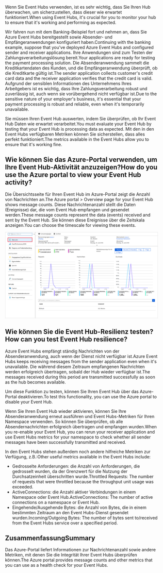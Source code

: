 <span data-ttu-id="11b33-101">Wenn Sie Event Hubs verwenden, ist es sehr wichtig, dass Sie Ihren Hub überwachen, um sicherzustellen, dass dieser wie erwartet funktioniert.</span><span class="sxs-lookup"><span data-stu-id="11b33-101">When using Event Hubs, it's crucial for you to monitor your hub to ensure that it's working and performing as expected.</span></span>

<span data-ttu-id="11b33-102">Wir fahren nun mit dem Banking-Beispiel fort und nehmen an, dass Sie Azure Event Hubs bereitgestellt sowie Absender- und Empfängeranwendungen konfiguriert haben.</span><span class="sxs-lookup"><span data-stu-id="11b33-102">Continuing with the banking example, suppose that you've deployed Azure Event Hubs and configured sender and receiver applications.</span></span> <span data-ttu-id="11b33-103">Ihre Anwendungen sind zum Testen der Zahlungsverarbeitungslösung bereit.</span><span class="sxs-lookup"><span data-stu-id="11b33-103">Your applications are ready for testing the payment processing solution.</span></span> <span data-ttu-id="11b33-104">Die Absenderanwendung sammelt die Kreditkartendaten des Kunden, und die Empfängeranwendung überprüft, ob die Kreditkarte gültig ist.</span><span class="sxs-lookup"><span data-stu-id="11b33-104">The sender application collects customer's credit card data and the receiver application verifies that the credit card is valid.</span></span> <span data-ttu-id="11b33-105">Aufgrund der sensiblen Informationen des Unternehmens Ihres Arbeitgebers ist es wichtig, dass Ihre Zahlungsverarbeitung robust und zuverlässig ist, auch wenn sie vorübergehend nicht verfügbar ist.</span><span class="sxs-lookup"><span data-stu-id="11b33-105">Due to the sensitive nature of your employer's business, it's essential that your payment processing is robust and reliable, even when it's temporarily unavailable.</span></span>

<span data-ttu-id="11b33-106">Sie müssen Ihren Event Hub auswerten, indem Sie überprüfen, ob Ihr Event Hub Daten wie erwartet verarbeitet.</span><span class="sxs-lookup"><span data-stu-id="11b33-106">You must evaluate your Event Hub by testing that your Event Hub is processing data as expected.</span></span> <span data-ttu-id="11b33-107">Mit den in den Event Hubs verfügbaren Metriken können Sie sicherstellen, dass alles perfekt funktioniert.</span><span class="sxs-lookup"><span data-stu-id="11b33-107">The metrics available in the Event Hubs allow you to ensure that it's working fine.</span></span>

## <a name="how-do-you-use-the-azure-portal-to-view-your-event-hub-activity"></a><span data-ttu-id="11b33-108">Wie können Sie das Azure-Portal verwenden, um Ihre Event Hub-Aktivität anzuzeigen?</span><span class="sxs-lookup"><span data-stu-id="11b33-108">How do you use the Azure portal to view your Event Hub activity?</span></span>

<span data-ttu-id="11b33-109">Die Übersichtsseite für Ihren Event Hub im Azure-Portal zeigt die Anzahl von Nachrichten an.</span><span class="sxs-lookup"><span data-stu-id="11b33-109">The Azure portal > Overview page for your Event Hub shows message counts.</span></span> <span data-ttu-id="11b33-110">Diese Nachrichtenanzahl stellt die Daten (Ereignisse) dar, die vom Event Hub empfangen und gesendet werden.</span><span class="sxs-lookup"><span data-stu-id="11b33-110">These message counts represent the data (events) received and sent by the Event Hub.</span></span> <span data-ttu-id="11b33-111">Sie können diese Ereignisse über die Zeitskala anzeigen.</span><span class="sxs-lookup"><span data-stu-id="11b33-111">You can choose the timescale for viewing these events.</span></span>

![Screenshot des Azure-Portals mit Anzeige des Event Hub-Namespace und der Nachrichtenanzahl.](../media/6-view-messages.png)

## <a name="how-can-you-test-event-hub-resilience"></a><span data-ttu-id="11b33-113">Wie können Sie die Event Hub-Resilienz testen?</span><span class="sxs-lookup"><span data-stu-id="11b33-113">How can you test Event Hub resilience?</span></span>

<span data-ttu-id="11b33-114">Azure Event Hubs empfängt ständig Nachrichten von der Absenderanwendung, auch wenn der Dienst nicht verfügbar ist.</span><span class="sxs-lookup"><span data-stu-id="11b33-114">Azure Event Hubs keeps receiving messages from the sender application even when it's unavailable.</span></span> <span data-ttu-id="11b33-115">Die während diesem Zeitraum empfangenen Nachrichten werden erfolgreich übertragen, sobald der Hub wieder verfügbar ist.</span><span class="sxs-lookup"><span data-stu-id="11b33-115">The messages received during this period are transmitted successfully as soon as the hub becomes available.</span></span>

<span data-ttu-id="11b33-116">Um diese Funktion zu testen, können Sie Ihren Event Hub über das Azure-Portal deaktivieren.</span><span class="sxs-lookup"><span data-stu-id="11b33-116">To test this functionality, you can use the Azure portal to disable your Event Hub.</span></span>

<span data-ttu-id="11b33-117">Wenn Sie Ihren Event Hub wieder aktivieren, können Sie Ihre Absenderanwendung erneut ausführen und Event Hubs-Metriken für Ihren Namespace verwenden. So können Sie überprüfen, ob alle Absendernachrichten erfolgreich übertragen und empfangen wurden.</span><span class="sxs-lookup"><span data-stu-id="11b33-117">When you re-enable your Event Hub, you can rerun your receiver application and use Event Hubs metrics for your namespace to check whether all sender messages have been successfully transmitted and received.</span></span>

<span data-ttu-id="11b33-118">In den Event Hubs stehen außerdem noch andere hilfreiche Metriken zur Verfügung, z.B.:</span><span class="sxs-lookup"><span data-stu-id="11b33-118">Other useful metrics available in the Event Hubs include:</span></span>

- <span data-ttu-id="11b33-119">Gedrosselte Anforderungen: die Anzahl von Anforderungen, die gedrosselt wurden, da der Grenzwert für die Nutzung der Durchsatzeinheit überschritten wurde.</span><span class="sxs-lookup"><span data-stu-id="11b33-119">Throttled Requests: The number of requests that were throttled because the throughput unit usage was exceeded.</span></span>
- <span data-ttu-id="11b33-120">ActiveConnections: die Anzahl aktiver Verbindungen in einem Namespace oder Event Hub.</span><span class="sxs-lookup"><span data-stu-id="11b33-120">ActiveConnections: The number of active connections on a namespace or Event Hub.</span></span>
- <span data-ttu-id="11b33-121">Eingehende/Ausgehende Bytes: die Anzahl von Bytes, die in einem bestimmten Zeitraum an den Event Hubs-Dienst gesendet wurden.</span><span class="sxs-lookup"><span data-stu-id="11b33-121">Incoming/Outgoing Bytes: The number of bytes sent to/received from the Event Hubs service over a specified period.</span></span>

## <a name="summary"></a><span data-ttu-id="11b33-122">Zusammenfassung</span><span class="sxs-lookup"><span data-stu-id="11b33-122">Summary</span></span>

<span data-ttu-id="11b33-123">Das Azure-Portal liefert Informationen zur Nachrichtenanzahl sowie andere Metriken, mit denen Sie die Integrität Ihrer Event Hubs überprüfen können.</span><span class="sxs-lookup"><span data-stu-id="11b33-123">The Azure portal provides message counts and other metrics that you can use as a health check for your Event Hubs.</span></span>
